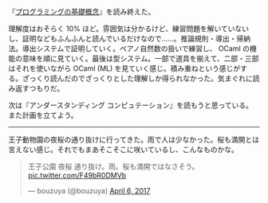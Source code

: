 『[プログラミングの基礎概念](https://www.amazon.co.jp/dp/4781912850)』を読み終えた。

理解度はおそらく 10% ほど。雰囲気は分かるけど、練習問題を解いていないし、証明などもふんふんと読んでいるだけなので……。推論規則・導出・帰納法。導出システムで証明していく。ペアノ自然数の扱いで練習し、 OCaml の機能の意味を順に見ていく。最後は型システム。一部で道具を揃えて、二部・三部はそれを使いながら OCaml (ML) を見ていく感じ。積み重ねという感じがする。ざっくり読んだのでざっくりとした理解しか得られなかった。気まぐれに読み返すつもりだ。

次は『アンダースタンディング コンピュテーション』を読もうと思っている。また計画を立てよう。

-----

王子動物園の夜桜の通り抜けに行ってきた。雨で人は少なかった。桜も満開とは言えない感じ。それでもまあそこそこに咲いているし、こんなものかな。

<blockquote class="twitter-tweet" data-partner="tweetdeck"><p lang="ja" dir="ltr">王子公園 夜桜 通り抜け。雨。桜も満開ではなさそう。 <a href="https://t.co/F49bR0DMVb">pic.twitter.com/F49bR0DMVb</a></p>&mdash; bouzuya (@bouzuya) <a href="https://twitter.com/bouzuya/status/849940215095410688">April 6, 2017</a></blockquote>
<script async src="//platform.twitter.com/widgets.js" charset="utf-8"></script>
